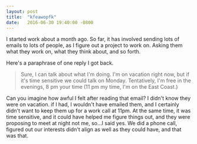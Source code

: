 ```yaml
---
layout: post
title:  "kfeawopfk"
date:   2016-06-30 19:40:00 -0800
---
```


I started work about a month ago. So far, it has involved sending lots of
emails to lots of people, as I figure out a project to work on. Asking
them what they work on, what they think about, and so forth.

Here's a paraphrase of one reply I got back.

> Sure, I can talk about what I'm doing. I'm on vacation right now, but
> if it's time sensitive we could talk on Monday. Tentatively, I'm free
> in the evenings, 8 pm your time (11 pm my time, I'm on the East Coast.)

Can you imagine how awful I felt after reading that email? I didn't know
they were on vacation. if I had, I wouldn't have emailed them, and I certainly
didn't want to keep them up for a work call at 11pm. At the same time,
it was time sensitive, and it could have helped me figure things out, and they
were proposing to meet at night not me, so...I said yes. We did a phone call,
figured out our interests didn't align as well as they could have, and that
was that.




